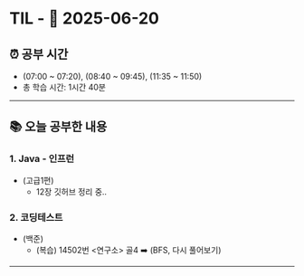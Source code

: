 # TIL - 📅 2025-06-20

## ⏰ 공부 시간
- (07:00 ~ 07:20), (08:40 ~ 09:45), (11:35 ~ 11:50)
- 총 학습 시간: 1시간 40분
---

## 📚 오늘 공부한 내용
### 1. Java - 인프런
- (고급1편)
  - 12장 깃허브 정리 중..

### 2. 코딩테스트
- (백준)
  - (복습) 14502번 <연구소> 골4 ➡️ (BFS, 다시 풀어보기)

---